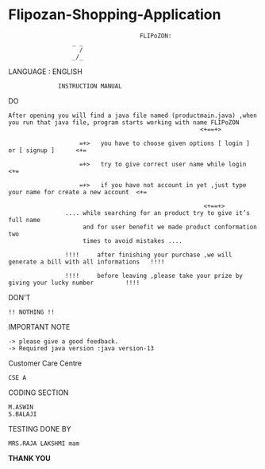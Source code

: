 # Flipozan-Shopping-Application

										 FLIPoZON:
                      _ _
                        /
                      _/_

LANGUAGE :  ENGLISH

                  INSTRUCTION MANUAL

DO

	After opening you will find a java file named (productmain.java) ,when you run that java file, program starts working with name FLIPoZON
                              						      <+==+>

	 				    =+>   you have to choose given options [ login ] or [ signup ]   	<+=
	
					    =+>   try to give correct user name while login   <+=
	
	 				    =+>   if you have not account in yet ,just type your name for create a new account  <+=

                      						               <+==+>
					.... while searching for an product try to give it’s full name
	   				     and for user benefit we made product conformation two         
	 				     times to avoid mistakes ....
	
					!!!!	 after finishing your purchase ,we will generate a bill with all informations 	!!!!

					!!!!	 before leaving ,please take your prize by giving your lucky number 		!!!!

DON'T

	!! NOTHING !!	


IMPORTANT NOTE

	-> please give a good feedback.
	-> Required java version :java version-13

Customer Care Centre

    CSE A	

CODING SECTION

    M.ASWIN
    S.BALAJI

TESTING DONE BY

	MRS.RAJA LAKSHMI mam		
  
**THANK YOU**																															
